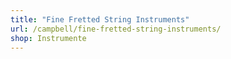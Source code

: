 ```yaml
---
title: "Fine Fretted String Instruments"
url: /campbell/fine-fretted-string-instruments/
shop: Instrumente
---
```

